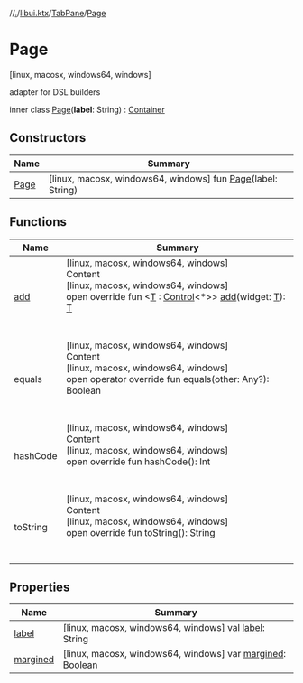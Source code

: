 //[.](../../../index.md)/[libui.ktx](../../index.md)/[TabPane](../index.md)/[Page](index.md)



# Page  
 [linux, macosx, windows64, windows] 

adapter for DSL builders

  
  
inner class [Page](index.md)(**label**: String) : [Container](../../-container/index.md)   


## Constructors  
  
|  Name|  Summary| 
|---|---|
| [Page](-page.md)|  [linux, macosx, windows64, windows] fun [Page](-page.md)(label: String)   <br>


## Functions  
  
|  Name|  Summary| 
|---|---|
| [add](add.md)| [linux, macosx, windows64, windows]  <br>Content  <br>[linux, macosx, windows64, windows]  <br>open override fun <[T](add.md) : [Control](../../-control/index.md)<*>> [add](add.md)(widget: [T](add.md)): [T](add.md)  <br><br><br>
| equals| [linux, macosx, windows64, windows]  <br>Content  <br>[linux, macosx, windows64, windows]  <br>open operator override fun equals(other: Any?): Boolean  <br><br><br>
| hashCode| [linux, macosx, windows64, windows]  <br>Content  <br>[linux, macosx, windows64, windows]  <br>open override fun hashCode(): Int  <br><br><br>
| toString| [linux, macosx, windows64, windows]  <br>Content  <br>[linux, macosx, windows64, windows]  <br>open override fun toString(): String  <br><br><br>


## Properties  
  
|  Name|  Summary| 
|---|---|
| [label](index.md#libui.ktx/TabPane.Page/label/#/PointingToDeclaration/)|  [linux, macosx, windows64, windows] val [label](index.md#libui.ktx/TabPane.Page/label/#/PointingToDeclaration/): String   <br>
| [margined](index.md#libui.ktx/TabPane.Page/margined/#/PointingToDeclaration/)|  [linux, macosx, windows64, windows] var [margined](index.md#libui.ktx/TabPane.Page/margined/#/PointingToDeclaration/): Boolean   <br>

